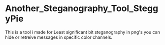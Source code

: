 # Another_Steganography_Tool_SteggyPie
This is a tool i made for Least significant bit steganography in png's you can hide or retreive messages in specific color channels.
